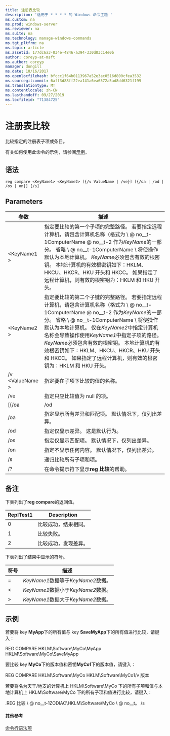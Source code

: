 ```yaml
---
title: 注册表比较
description: '适用于 * * * * 的 Windows 命令主题 '
ms.custom: na
ms.prod: windows-server
ms.reviewer: na
ms.suite: na
ms.technology: manage-windows-commands
ms.tgt_pltfrm: na
ms.topic: article
ms.assetid: 177dc6a3-034e-4846-a394-330d03c14e0b
author: coreyp-at-msft
ms.author: coreyp
manager: dongill
ms.date: 10/16/2017
ms.openlocfilehash: bfccc1f64b0113967a52e3ac0516d800cfea3532
ms.sourcegitcommit: 6aff3d88ff22ea141a6ea6572a5ad8dd6321f199
ms.translationtype: MT
ms.contentlocale: zh-CN
ms.lasthandoff: 09/27/2019
ms.locfileid: "71384725"
---
```

# <a name="reg-compare"></a>注册表比较



比较指定的注册表子项或条目。

有关如何使用此命令的示例，请参阅[示例](#BKMK_examples)。

## <a name="syntax"></a>语法

```
reg compare <KeyName1> <KeyName2> [{/v ValueName | /ve}] [{/oa | /od | /os | on}] [/s]
```

## <a name="parameters"></a>Parameters

|    参数    |                                                                                                                                                                                                                                                                                          描述                                                                                                                                                                                                                                                                                           |
|-----------------|------------------------------------------------------------------------------------------------------------------------------------------------------------------------------------------------------------------------------------------------------------------------------------------------------------------------------------------------------------------------------------------------------------------------------------------------------------------------------------------------------------------------------------------------------------------------------------------------|
|   \<KeyName1 >   |                                                               指定要比较的第一个子项的完整路径。 若要指定远程计算机，请包含计算机名称（格式为 \\ @ no__t-1ComputerName @ no__t-2 作为*KeyName*的一部分。 省略 \\ @ no__t-1ComputerName \ 将使操作默认为本地计算机。 *KeyName*必须包含有效的根密钥。 本地计算机的有效根密钥如下：HKLM、HKCU、HKCR、HKU 开头和 HKCC。 如果指定了远程计算机，则有效的根密钥为：HKLM 和 HKU 开头。                                                                |
|   \<KeyName2 >   | 指定要比较的第二个子键的完整路径。 若要指定远程计算机，请包含计算机名称（格式为 \\ @ no__t-1ComputerName @ no__t-2 作为*KeyName*的一部分。 省略 \\ @ no__t-1ComputerName \ 将使操作默认为本地计算机。 仅在*KeyName2*中指定计算机名称会导致操作使用*KeyName1*中指定子项的路径。 *KeyName*必须包含有效的根密钥。 本地计算机的有效根密钥如下：HKLM、HKCU、HKCR、HKU 开头和 HKCC。 如果指定了远程计算机，则有效的根密钥为：HKLM 和 HKU 开头。 |
| /v \<ValueName > |                                                                                                                                                                                                                                                                     指定要在子项下比较的值的名称。                                                                                                                                                                                                                                                                      |
|       /ve       |                                                                                                                                                                                                                                                         指定只应比较值为 null 的项。                                                                                                                                                                                                                                                         |
|      [{/oa      |                                                                                                                                                                                                                                                                                              /od                                                                                                                                                                                                                                                                                               |
|       /oa       |                                                                                                                                                                                                                                             指定显示所有差异和匹配项。 默认情况下，仅列出差异。                                                                                                                                                                                                                                             |
|       /od       |                                                                                                                                                                                                                                                          指定仅显示差异。 这是默认行为。                                                                                                                                                                                                                                                          |
|       /os       |                                                                                                                                                                                                                                                    指定仅显示匹配项。 默认情况下，仅列出差异。                                                                                                                                                                                                                                                     |
|       /on       |                                                                                                                                                                                                                                                       指定不显示任何内容。 默认情况下，仅列出差异。                                                                                                                                                                                                                                                        |
|       /s        |                                                                                                                                                                                                                                                                         递归比较所有子项和项。                                                                                                                                                                                                                                                                          |
|       /?        |                                                                                                                                                                                                                                                                    在命令提示符下显示**reg 比较**的帮助。                                                                                                                                                                                                                                                                    |

## <a name="remarks"></a>备注

下表列出了**reg compare**的返回值。

|ReplTest1|Description|
|-----|-----------|
|0|比较成功，结果相同。|
|1|比较失败。|
|2|比较成功，发现差异。|

下表列出了结果中显示的符号。

|符号|描述|
|------|-----------|
|=|*KeyName1*数据等于*KeyName2*数据。|
|<|*KeyName1*数据小于*KeyName2*数据。|
|>|*KeyName1*数据大于*KeyName2*数据。|

## <a name="BKMK_examples"></a>示例

若要将 key **MyApp**下的所有值与 key **SaveMyApp**下的所有值进行比较，请键入：

REG COMPARE HKLM\Software\MyCo\MyApp HKLM\Software\MyCo\SaveMyApp

要比较 key **MyCo**下的版本值和密钥**MyCo1**下的版本值，请键入：

REG COMPARE HKLM\Software\MyCo HKLM\Software\MyCo1/v 版本

若要将名为天干/地支的计算机上 HKLM\Software\MyCo 下的所有子项和值与本地计算机上 HKLM\Software\MyCo 下的所有子项和值进行比较，请键入：

.REG 比较 \\ @ no__t-1ZODIAC\HKLM\Software\MyCo \\ @ no__t。 /s

#### <a name="additional-references"></a>其他参考

[命令行语法项](command-line-syntax-key.md)